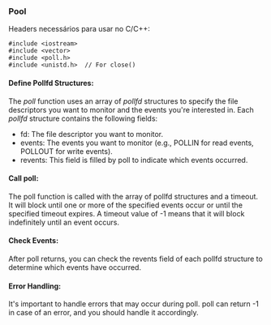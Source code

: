 ### Pool

Headers necessários para usar no C/C++:
```
#include <iostream>
#include <vector>
#include <poll.h>
#include <unistd.h>  // For close()
```

#### Define Pollfd Structures:
The _poll_ function uses an array of _pollfd_ structures to specify the file descriptors you want to monitor and the events you're interested in. Each _pollfd_ structure contains the following fields:
- fd: The file descriptor you want to monitor.
- events: The events you want to monitor (e.g., POLLIN for read events, POLLOUT for write events).
- revents: This field is filled by poll to indicate which events occurred.

#### Call poll:
The poll function is called with the array of pollfd structures and a timeout. It will block until one or more of the specified events occur or until the specified timeout expires. A timeout value of -1 means that it will block indefinitely until an event occurs.

#### Check Events:
After poll returns, you can check the revents field of each pollfd structure to determine which events have occurred. 

#### Error Handling:
It's important to handle errors that may occur during poll. poll can return -1 in case of an error, and you should handle it accordingly.

